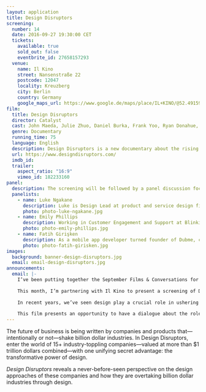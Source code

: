 ```yaml
---
layout: application
title: Design Disruptors
screening:
  number: 14
  date: 2016-09-27 19:30:00 CET
  tickets:
    available: true
    sold_out: false
    eventbrite_id: 27658157293
  venue:
    name: Il Kino
    street: Nansenstraße 22
    postcode: 12047
    locality: Kreuzberg
    city: Berlin
    country: Germany
    google_maps_url: https://www.google.de/maps/place/IL+KINO/@52.4915998,13.430868,17z/data=!3m1!4b1!4m5!3m4!1s0x47a84fb3dd3696cb:0x6c1396b23df60e2b!8m2!3d52.4915966!4d13.4330567
film:
  title: Design Disruptors
  director: Catalyst
  cast: John Maeda, Julie Zhuo, Daniel Burka, Frank Yoo, Ryan Donahue, Andy Law, Katie Dill, Tobias Van Schneider, Aarron Walter
  genre: Documentary
  running_time: 75
  language: English
  description: Design Disruptors is a new documentary about the rising importance of design as a competitive advantage in disruptive technologies. Learn about the design process and product designers at the world’s most disruptive products, like Google, Twitter, Airbnb, Spotify, and more.
  url: https://www.designdisruptors.com/
  imdb_id:
  trailer:
    aspect_ratio: "16:9"
    vimeo_id: 182233160
panel:
  description: The screening will be followed by a panel discussion focused on the role and impact of design within organisations. For the discussion, I’ve invited a diverse selection of panelists who each bring a unique perspective on the subject.
  panelists:
    - name: Luke Ngakane
      description: Luke is Design Lead at product and service design firm, Siberia working at the intersection of technology and design.
      photo: photo-luke-ngakane.jpg
    - name: Emily Phillips
      description: Working in Customer Engagement and Support at Blinkist, Emily spends a lot of time dealing with the outcomes of both good and bad design.
      photo: photo-emily-phillips.jpg
    - name: Fatih Girişken
      description: As a mobile app developer turned founder of Dubme, collaborating with designers is an important aspect of Fatih’s work.
      photo: photo-fatih-girisken.jpg
images:
  background: banner-design-disruptors.jpg
  email: email-design-disruptors.jpg
announcements:
  email: |-
    I’ve been putting together the September Films & Conversations for a while now and it’s a special one.
    
    This month, I’m partnering with Il Kino to present a screening of Design Disruptors which will be followed by a unique panel discussion.
    
    In recent years, we’ve seen design play a crucial role in ushering a new era products and services. And with this elevated status, designers are faced with profound responsibilities in their ability to influence the lives of people in the far reaches of the world.
    
    This film presents an opportunity to have a dialogue about the roles designers play in all our lives, so please join me for a great evening of film and conversation.
---
```

The future of business is being written by companies and products that—intentionally or not—shake billion dollar industries. In Design Disruptors, enter the world of 15+ industry-toppling companies—valued at more than $1 trillion dollars combined—with one unifying secret advantage: the transformative power of design.

*Design Disruptors* reveals a never-before-seen perspective on the design approaches of these companies and how they are overtaking billion dollar industries through design.
